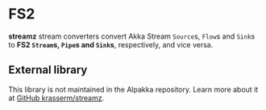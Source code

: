 # FS2

**streamz** stream converters convert Akka Stream `Source`s, `Flow`s and `Sink`s to **FS2 `Stream`s, `Pipe`s and `Sink`s**, respectively, and vice versa. 


## External library

This library is not maintained in the Alpakka repository.
Learn more about it at [GitHub krasserm/streamz](https://github.com/krasserm/streamz/tree/master/streamz-converter).
